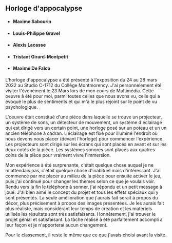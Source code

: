 ## Horloge d'appocalypse

* #### Maxime Sabourin
* #### Louis-Philippe Gravel
* #### Alexis Lacasse
* #### Tristant Girard-Montpetit
* #### Maxime De Falco

L'horloge d'appocalypse a été présenté à l'exposition du 24 au 28 mars 2022 au Studio C-1712 du Collège Montmorency. J'ai personnelement été visiter l'évenèment le 23 Mars lors de mon cours de Multimédia. Cette oeuvre à été pour moi, parmi toutes celles que nous avons vu, celle qui a évoqué le plus de sentiments et qui m'a le plus rejoint sur le point de vu psychologique. 

L'oeuvre était constitué d'une pièce dans laquelle se trouve un projecteur, un système de sons, un détecteur de mouvement, un système d'éclairage qui est dirigé vers un certain point, une horloge posé sur un poteau et un un ancien téléphone à cadran. L'éclairage est fixé pour illuminé l'endroit où nous devons nous placer (devant l'horloge) pour commencer l'expérience. Les projecteurs sont dirigé sur les écrans qui sont placés en avant et sur les deux cotés de la pièce. Les systèmes sonores sont placés aux quatres coins de la pièce pour vraiment vivre l'immersion.

Mon expérience à été surprenante, c'était quelque chose auquel je ne m'attendais pas, c'était quelque chose d'inabituel mais d'intéressant. J'ai commencé par me placer au milieu de la pièce pour ensuite activer le jeu, puis j'ai continué pour changer les thèmes selon ce que je voulais voir. Rendu vers la fin le téléphone à sonner, j'ai répondu et un petit message à joué. J'ai bien aimé le concept du projet et tous les effets spéciaux qui y sont présentés. La seule amélioration que j'aurais fait serait à propos du décor, plus précisement à propos des images présentées. Je les aurais fait plus réaliste, mais considérant leur temps de création et les matériels utilisés les résultats sont très satisfaisants. Honnètement, j'ai trouver le projet génial et satisfaisant. La tâche réalisé à été parfaitement accompli à leur façon et je n'apporterai aucun changement.

Pour le classement, il reste le même que ce que j'avais choisi avant la visite.
